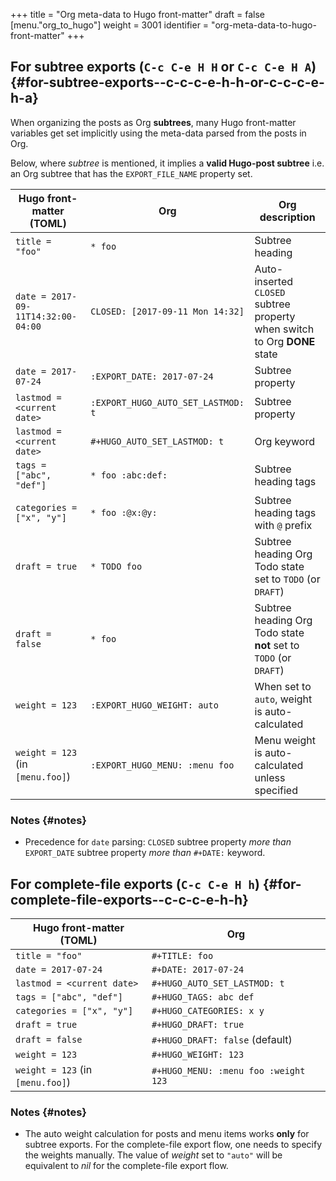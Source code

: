 +++
title = "Org meta-data to Hugo front-matter"
draft = false
[menu."org_to_hugo"]
  weight = 3001
  identifier = "org-meta-data-to-hugo-front-matter"
+++

## For subtree exports (`C-c C-e H H` or `C-c C-e H A`) {#for-subtree-exports--c-c-c-e-h-h-or-c-c-c-e-h-a}

When organizing the posts as Org **subtrees**, many Hugo front-matter
variables get set implicitly using the meta-data parsed from the posts
in Org.

Below, where _subtree_ is mentioned, it implies a **valid Hugo-post
subtree** i.e. an Org subtree that has the `EXPORT_FILE_NAME` property
set.

| Hugo front-matter (TOML)           | Org                                | Org description                                                           |
|------------------------------------|------------------------------------|---------------------------------------------------------------------------|
| `title = "foo"​`                    | `* foo`                            | Subtree heading                                                           |
| `date = 2017-09-11T14:32:00-04:00` | `CLOSED: [2017-09-11 Mon 14:32]`   | Auto-inserted `CLOSED` subtree property when switch to Org **DONE** state |
| `date = 2017-07-24`                | `:EXPORT_DATE: 2017-07-24`         | Subtree property                                                          |
| `lastmod = <current date>`         | `:EXPORT_HUGO_AUTO_SET_LASTMOD: t` | Subtree property                                                          |
| `lastmod = <current date>`         | `#+HUGO_AUTO_SET_LASTMOD: t`       | Org keyword                                                               |
| `tags = ["abc", "def"]`            | `* foo :abc:def:`                  | Subtree heading tags                                                      |
| `categories = ["x", "y"]`          | `* foo :@x:@y:`                    | Subtree heading tags with `@` prefix                                      |
| `draft = true`                     | `* TODO foo`                       | Subtree heading Org Todo state set to `TODO` (or `DRAFT`)                 |
| `draft = false`                    | `* foo`                            | Subtree heading Org Todo state **not** set to `TODO` (or `DRAFT`)         |
| `weight = 123`                     | `:EXPORT_HUGO_WEIGHT: auto`        | When set to `auto`, weight is auto-calculated                             |
| `weight = 123` (in `[menu.foo]`)   | `:EXPORT_HUGO_MENU: :menu foo`     | Menu weight is auto-calculated unless specified                           |


### Notes {#notes}

-   Precedence for `date` parsing: `CLOSED` subtree property _more than_
    `EXPORT_DATE` subtree property _more than_ `#+DATE:` keyword.


## For complete-file exports (`C-c C-e H h`) {#for-complete-file-exports--c-c-c-e-h-h}

| Hugo front-matter (TOML)         | Org                                  |
|----------------------------------|--------------------------------------|
| `title = "foo"​`                  | `#+TITLE: foo`                       |
| `date = 2017-07-24`              | `#+DATE: 2017-07-24`                 |
| `lastmod = <current date>`       | `#+HUGO_AUTO_SET_LASTMOD: t`         |
| `tags = ["abc", "def"]`          | `#+HUGO_TAGS: abc def`               |
| `categories = ["x", "y"]`        | `#+HUGO_CATEGORIES: x y`             |
| `draft = true`                   | `#+HUGO_DRAFT: true`                 |
| `draft = false`                  | `#+HUGO_DRAFT: false` (default)      |
| `weight = 123`                   | `#+HUGO_WEIGHT: 123`                 |
| `weight = 123` (in `[menu.foo]`) | `#+HUGO_MENU: :menu foo :weight 123` |


### Notes {#notes}

-   The auto weight calculation for posts and menu items works **only**
    for subtree exports. For the complete-file export flow, one needs to
    specify the weights manually. The value of _weight_ set to `"auto"`
    will be equivalent to _nil_ for the complete-file export flow.
